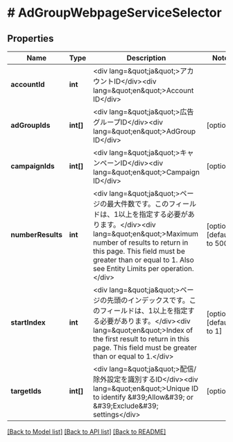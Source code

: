# # AdGroupWebpageServiceSelector

## Properties

Name | Type | Description | Notes
------------ | ------------- | ------------- | -------------
**accountId** | **int** | &lt;div lang&#x3D;\&quot;ja\&quot;&gt;アカウントID&lt;/div&gt;&lt;div lang&#x3D;\&quot;en\&quot;&gt;Account ID&lt;/div&gt; | 
**adGroupIds** | **int[]** | &lt;div lang&#x3D;\&quot;ja\&quot;&gt;広告グループID&lt;/div&gt;&lt;div lang&#x3D;\&quot;en\&quot;&gt;AdGroup ID&lt;/div&gt; | [optional] 
**campaignIds** | **int[]** | &lt;div lang&#x3D;\&quot;ja\&quot;&gt;キャンペーンID&lt;/div&gt;&lt;div lang&#x3D;\&quot;en\&quot;&gt;Campaign ID&lt;/div&gt; | [optional] 
**numberResults** | **int** | &lt;div lang&#x3D;\&quot;ja\&quot;&gt;ページの最大件数です。このフィールドは、1以上を指定する必要があります。&lt;/div&gt;&lt;div lang&#x3D;\&quot;en\&quot;&gt;Maximum number of results to return in this page. This field must be greater than or equal to 1. Also see Entity Limits per operation.&lt;/div&gt; | [optional] [default to 500]
**startIndex** | **int** | &lt;div lang&#x3D;\&quot;ja\&quot;&gt;ページの先頭のインデックスです。このフィールドは、1以上を指定する必要があります。&lt;/div&gt;&lt;div lang&#x3D;\&quot;en\&quot;&gt;Index of the first result to return in this page. This field must be greater than or equal to 1.&lt;/div&gt; | [optional] [default to 1]
**targetIds** | **int[]** | &lt;div lang&#x3D;\&quot;ja\&quot;&gt;配信/除外設定を識別するID&lt;/div&gt;&lt;div lang&#x3D;\&quot;en\&quot;&gt;Unique ID to identify &amp;#39;Allow&amp;#39; or &amp;#39;Exclude&amp;#39; settings&lt;/div&gt; | [optional] 

[[Back to Model list]](../../README.md#documentation-for-models) [[Back to API list]](../../README.md#documentation-for-api-endpoints) [[Back to README]](../../README.md)


